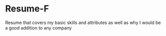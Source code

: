 # Resume-F

Resume that covers my basic skills and attributes as well as why I would be a good addition to any company
